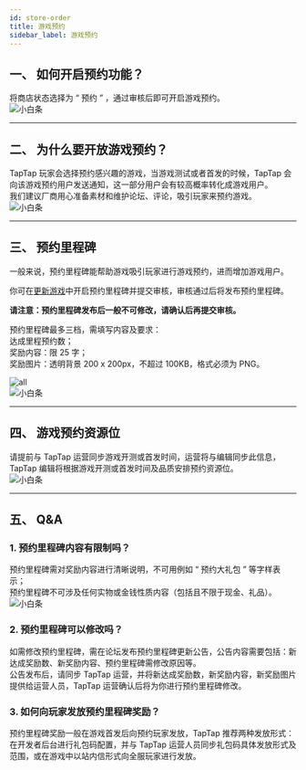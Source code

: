 ```yaml
---
id: store-order
title: 游戏预约
sidebar_label: 游戏预约
---
```


## **一、 如何开启预约功能？**  

将商店状态选择为 “ 预约 ” ，通过审核后即可开启游戏预约。  
![小白条](https://img.tapimg.com/market/images/c53d78b9b120276b53f82aebb0d01537.png)  

---

## **二、 为什么要开放游戏预约？**  

TapTap 玩家会选择预约感兴趣的游戏，当游戏测试或者首发的时候，TapTap 会向该游戏预约用户发送通知，这一部分用户会有较高概率转化成游戏用户。  
我们建议厂商用心准备素材和维护论坛、评论，吸引玩家来预约游戏。  
![小白条](https://img.tapimg.com/market/images/c53d78b9b120276b53f82aebb0d01537.png)  

---

## **三、 预约里程碑**  

一般来说，预约里程碑能帮助游戏吸引玩家进行游戏预约，进而增加游戏用户。  

你可在[更新游戏](https://www.taptap.com/developer/help_docs/7?id=45#document_0)中开启预约里程碑并提交审核，审核通过后将发布预约里程碑。  

**请注意：预约里程碑发布后一般不可修改，请确认后再提交审核。**  

预约里程碑最多三档，需填写内容及要求：  
达成里程预约数；  
奖励内容：限 25 字；  
奖励图片：透明背景 200 x 200px，不超过 100KB，格式必须为 PNG。  

![all](https://img.tapimg.com/market/images/efbcfc42b8d9f8b5b1ca2f354988f8a5.jpg)  
![小白条](https://img.tapimg.com/market/images/c53d78b9b120276b53f82aebb0d01537.png)  

---

## **四、 游戏预约资源位**  

请提前与 TapTap 运营同步游戏开测或首发时间，运营将与编辑同步此信息，TapTap 编辑将根据游戏开测或首发时间及品质安排预约资源位。  
![小白条](https://img.tapimg.com/market/images/c53d78b9b120276b53f82aebb0d01537.png)  

---

## **五、 Q&A**  
### **1. 预约里程碑内容有限制吗？**  
预约里程碑需对奖励内容进行清晰说明，不可用例如 “ 预约大礼包 ” 等字样表示；  
预约里程碑不可涉及任何实物或金钱性质内容（包括且不限于现金、礼品）。  
![小白条](https://img.tapimg.com/market/images/c53d78b9b120276b53f82aebb0d01537.png)  

### **2. 预约里程碑可以修改吗？**  
如需修改预约里程碑，需在论坛发布预约里程碑更新公告，公告内容需要包括：新达成奖励数、新奖励内容、预约里程碑需修改原因等。  
公告发布后，请同步 TapTap 运营，并将新达成奖励数，新奖励内容，新奖励图片提供给运营人员，TapTap 运营确认后将为你进行预约里程碑修改。  

### **3. 如何向玩家发放预约里程碑奖励？**  
预约里程碑奖励一般在游戏首发后向预约玩家发放，TapTap 推荐两种发放形式：  
在开发者后台进行礼包码配置，并与 TapTap 运营人员同步礼包码具体发放形式及范围，或在游戏中以站内信形式向全服玩家进行发放。  
